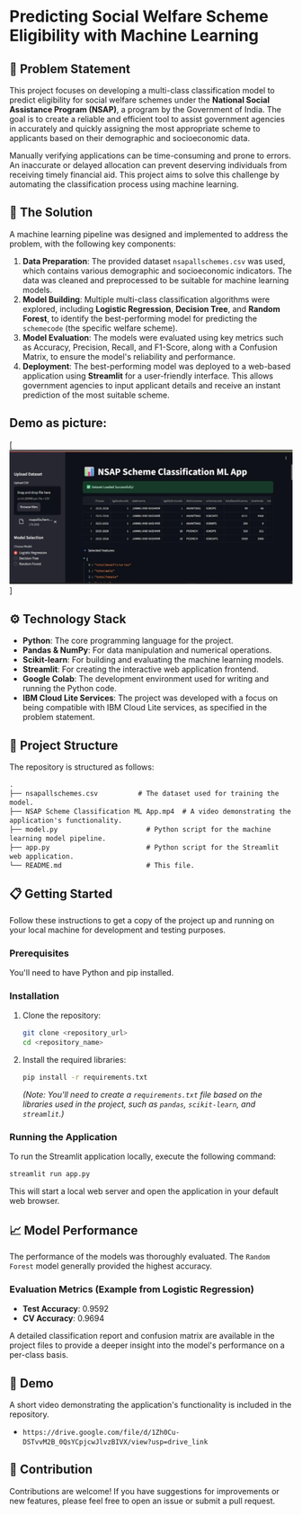 # Predicting Social Welfare Scheme Eligibility with Machine Learning

## 📝 Problem Statement

This project focuses on developing a multi-class classification model to predict eligibility for social welfare schemes under the **National Social Assistance Program (NSAP)**, a program by the Government of India. The goal is to create a reliable and efficient tool to assist government agencies in accurately and quickly assigning the most appropriate scheme to applicants based on their demographic and socioeconomic data.

Manually verifying applications can be time-consuming and prone to errors. An inaccurate or delayed allocation can prevent deserving individuals from receiving timely financial aid. This project aims to solve this challenge by automating the classification process using machine learning.

## 🚀 The Solution

A machine learning pipeline was designed and implemented to address the problem, with the following key components:

1.  **Data Preparation**: The provided dataset `nsapallschemes.csv` was used, which contains various demographic and socioeconomic indicators. The data was cleaned and preprocessed to be suitable for machine learning models.
2.  **Model Building**: Multiple multi-class classification algorithms were explored, including **Logistic Regression**, **Decision Tree**, and **Random Forest**, to identify the best-performing model for predicting the `schemecode` (the specific welfare scheme).
3.  **Model Evaluation**: The models were evaluated using key metrics such as Accuracy, Precision, Recall, and F1-Score, along with a Confusion Matrix, to ensure the model's reliability and performance.
4.  **Deployment**: The best-performing model was deployed to a web-based application using **Streamlit** for a user-friendly interface. This allows government agencies to input applicant details and receive an instant prediction of the most suitable scheme.

## Demo as picture:
[![Alt text](nsap_scheme.jpg)]

## ⚙️ Technology Stack

  * **Python**: The core programming language for the project.
  * **Pandas & NumPy**: For data manipulation and numerical operations.
  * **Scikit-learn**: For building and evaluating the machine learning models.
  * **Streamlit**: For creating the interactive web application frontend.
  * **Google Colab**: The development environment used for writing and running the Python code.
  * **IBM Cloud Lite Services**: The project was developed with a focus on being compatible with IBM Cloud Lite services, as specified in the problem statement.

## 📁 Project Structure

The repository is structured as follows:

```
.
├── nsapallschemes.csv          # The dataset used for training the model.
├── NSAP Scheme Classification ML App.mp4  # A video demonstrating the application's functionality.
├── model.py                      # Python script for the machine learning model pipeline.
├── app.py                        # Python script for the Streamlit web application.
└── README.md                     # This file.
```

## 📋 Getting Started

Follow these instructions to get a copy of the project up and running on your local machine for development and testing purposes.

### Prerequisites

You'll need to have Python and pip installed.

### Installation

1.  Clone the repository:
    ```bash
    git clone <repository_url>
    cd <repository_name>
    ```
2.  Install the required libraries:
    ```bash
    pip install -r requirements.txt
    ```
    *(Note: You'll need to create a `requirements.txt` file based on the libraries used in the project, such as `pandas`, `scikit-learn`, and `streamlit`.)*

### Running the Application

To run the Streamlit application locally, execute the following command:

```bash
streamlit run app.py
```

This will start a local web server and open the application in your default web browser.

## 📈 Model Performance

The performance of the models was thoroughly evaluated. The `Random Forest` model generally provided the highest accuracy.

### Evaluation Metrics (Example from Logistic Regression)

  * **Test Accuracy**: 0.9592
  * **CV Accuracy**: 0.9694

A detailed classification report and confusion matrix are available in the project files to provide a deeper insight into the model's performance on a per-class basis.

## 🎥 Demo

A short video demonstrating the application's functionality is included in the repository.

  * `https://drive.google.com/file/d/1Zh0Cu-DSTvvM2B_0QsYCpjcwJlvzBIVX/view?usp=drive_link`

## 🤝 Contribution

Contributions are welcome\! If you have suggestions for improvements or new features, please feel free to open an issue or submit a pull request.
